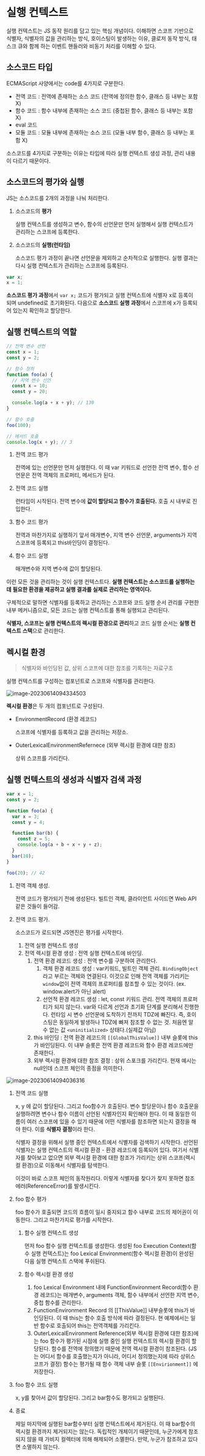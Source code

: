 # 실행 컨텍스트

실행 컨텍스트는 JS 동작 원리를 담고 있는 핵심 개념이다. 이해하면 스코프 기반으로 식별자, 식별자의 값을 관리하는 방식, 호이스팅이 발생하는 이유, 클로저 동작 방식, 태스크 큐와 함께 하는 이벤트 핸들러와 비동기 처리를 이해할 수 있다.  

## 소스코드 타입

ECMAScript 사양에서는 code를 4가지로 구분한다.

- 전역 코드 : 전역에 존재하는 소스 코드 (전역에 정의한 함수, 클래스 등 내부는 포함 X)
- 함수 코드 : 함수 내부에 존재하는 소스 코드 (중첩된 함수, 클래스 등 내부는 포함 X)
- eval 코드
- 모듈 코드 : 모듈 내부에 존재하는 소스 코드 (모듈 내부 함수, 클래스 등 내부는 포함 X)

소스코드를 4가지로 구분하는 이유는 타입에 따라 실행 컨텍스트 생성 과정, 관리 내용이 다르기 때문이다.

## 소스코드의 평가와 실행

JS는 소스코드를 2개의 과정을 나눠 처리한다.

1. 소스코드의 **평가**  

   실행 컨텍스트를 생성하고 변수, 함수의 선언문만 먼저 실행해서 실행 컨텍스트가 관리하는 스코프에 등록한다.

2. 소스코드의 **실행(런타임)**  

   소스코드 평가 과정이 끝나면 선언문을 제외하고 순차적으로 실행한다. 실행 결과는 다시 실행 컨텍스트가 관리하는 스코프에 등록된다.

```jsx
var x;
x = 1;
```

**소스코드 평가 과정**에서 `var x;`  코드가 평가되고 실행 컨텍스트에 식별자 x로 등록이 되며 undefined로 초기화된다. 다음으로 **소스코드 실행 과정**에서 스코프에 x가 등록되어 있는지 확인하고 할당한다.

## 실행 컨텍스트의 역할

```jsx
// 전역 변수 선언
const x = 1;
const y = 2;

// 함수 정의
function foo(a) {
  // 지역 변수 선언
  const x = 10;
  const y = 20;

  console.log(a + x + y); // 130
}

// 함수 호출
foo(100);

// 메서드 호출
console.log(x + y); // 3
```

1. 전역 코드 평가  

   전역에 있는 선언문만 먼저 실행한다. 이 때 var 키워드로 선언한 전역 변수, 함수 선언문은 전역 객체의 프로퍼티, 메서드가 된다.

2. 전역 코드 실행  

   런타임이 시작된다. 전역 변수에 **값이 할당되고 함수가 호출된다.** 호출 시 내부로 진입한다.

3. 함수 코드 평가  

   전역과 마찬가지로 실행하기 앞서 매개변수, 지역 변수 선언문, arguments가 지역 스코프에 등록되고 this바인딩이 결정된다.

4. 함수 코드 실행  

   매개변수와 지역 변수에 값이 할당된다.

이런 모든 것을 관리하는 것이 실행 컨텍스트다. **실행 컨텍스트는 소스코드를 실행하는데 필요한 환경을 제공하고 실행 결과를 실제로 관리하는 영역이다.**  

구체적으로 말하면 식별자를 등록하고 관리하는 스코프와 코드 실행 순서 관리를 구현한 내부 메커니즘으로, 모든 코드는 실행 컨텍스트를 통해 실행되고 관리된다.  

**식별자, 스코프는 실행 컨텍스트의 렉시컬 환경으로 관리**하고 코드 실행 순서는 **실행 컨텍스트 스택**으로 관리한다.

## 렉시컬 환경

> 식별자와 바인딩된 값, 상위 스코프에 대한 참조를 기록하는 자료구조

실행 컨텍스트를 구성하는 컴포넌트로 스코프와 식별자를 관리한다.

![image-20230614094334503](../../images/image-20230614094334503.png)



**렉시컬 환경**은 두 개의 컴포넌트로 구성된다.

- EnvironmentRecord (환경 레코드)  

  스코프에 식별자를 등록하고 값을 관리하는 저장소.

- OuterLexicalEnvironmentRefernece (외부 렉시컬 환경에 대한 참조)  

  상위 스코프를 가리킨다.

## 실행 컨텍스트의 생성과 식별자 검색 과정

```jsx
var x = 1;
const y = 2;

function foo(a) {
  var x = 3;
  const y = 4;

  function bar(b) {
    const z = 5;
    console.log(a + b + x + y + z);
  }
  bar(10);
}

foo(20); // 42
```

1. 전역 객체 생성.  

   전역 코드가 평가되기 전에 생성된다. 빌트인 객체, 클라이언트 사이드면 Web API같은 것들이 들어감.

2. 전역 코드 평가.  

   소스코드가 로드되면 JS엔진은 평가를 시작한다.  

   1. 전역 실행 컨텍스트 생성
   2. 전역 렉시컬 환경 생성 : 전역 실행 컨텍스트에 바인딩.
      1. 전역 환경 레코드 생성 : 전역 변수를 구분하여 관리한다.
         1. 객체 환경 레코드 생성 : var키워드, 빌트인 객체 관리. `BindingObject` 라고 부르는 객체와 연결된다. 이것으로 인해 전역 객체를 가리키는 `window`없이 전역 객체의 프로퍼티를 참조할 수 있는 것이다. (ex. window.alert가 아닌 alert)
         2. 선언적 환경 레코드 생성 : let, const 키워드 관리. 전역 객체의 프로퍼티가 되지 않는다. var와 다르게 선언과 초기화 단계를 분리해서 진행한다. 런타임 시 변수 선언문에 도착하기 전까지 TDZ에 빠진다. 즉, 호이스팅은 동일하게 발생하나 TDZ에 빠져 참조할 수 없는 것. 처음엔 알 수 없는 값 `<uninitialized>` 상태다.(실제값 아님)
      2. this 바인딩 : 전역 환경 레코드의 `[[GlobalThisValue]]` 내부 슬롯에 this가 바인딩된다. 이 내부 슬롯은 전역 환경 레코드와 함수 환경 레코드에만 존재한다.
      3. 외부 렉시컬 환경에 대한 참조 결정 : 상위 스포크를 가리킨다. 현재 예시는 null인데 스코프 체인의 종점을 의미한다.

![image-20230614094036316](../../images/image-20230614094036316.png)

1. 전역 코드 실행

   x, y 에 값이 할당된다. 그리고 foo함수가 호출된다. 변수 할당문이나 함수 호출문을 실행하려면 변수나 함수 이름이 선언된 식별자인지 확인해야 한다. 이 때 동일한 이름이 여러 스코프에 있을 수 있기 때문에 어떤 식별자를 참조하면 되는지 결정을 해야 한다. 이를 **식별자 결정**이라 한다.  

   식별자 결정을 위해서 실행 중인 컨텍스트에서 식별자를 검색하기 시작한다. 선언된 식별자는 실행 컨텍스트의 렉시컬 환경 - 환경 레코드에 등록되어 있다. 여기서 식별자를 찾아보고 없으면 외부 렉시컬 환경에 대한 참조가 가리키는 상위 스코프(렉시컬 환경)으로 이동해서 식별자를 탐색한다.  

   이것이 바로 스코프 체인의 동작원리다. 이렇게 식별자를 찾다가 찾지 못하면 참조 에러(ReferenceError)를 발생시킨다.

2. foo 함수 평가

   foo 함수가 호출되면 코드의 흐름이 일시 중지되고 함수 내부로 코드의 제어권이 이동한다. 그리고 마찬가지로 평가를 시작한다.  

   1. 함수 실행 컨텍스트 생성

      먼저 foo 함수 실행 컨텍스트를 생성한다. 생성된 foo Execution Context(함수 실행 컨텍스트)는 foo Lexical Environment(함수 렉시컬 환경)이 완성된 다음 실행 컨텍스트 스택에 푸쉬된다.

   2. 함수 렉시컬 환경 생성

      1. foo Lexical Environment 내에 FunctionEnvironment Record(함수 환경 레코드)는 매개변수, arguments 객체, 함수 내부에서 선언한 지역 변수, 중첩 함수를 관리한다.
      2. FunctionEnvironment Record 의 [[ThisValue]] 내부슬롯에 this가 바인딩된다. 이 때 this는 함수 호출 방식에 따라 결정된다. 현 예제에서는 일반 함수로 호출되어 this는 전역객체를 가리킨다.
      3. OuterLexicalEnvironment Reference(외부 렉시컬 환경에 대한 참조)에는 foo 함수가 평가된 시점에 실행 중인 실행 컨텍스트의 렉시컬 환경이 할당된다. 함수를 전역에 정의했기 때문에 전역 렉시컬 환경이 참조된다. (JS는 어디서 함수를 호출했는지가 아니라, 어디서 정의했는지에 따라 상위스코프가 결정) 함수는 평가될 때 함수 객체 내부 슬롯 `[[Envirionment]]` 에 저장한다.

3. foo 함수 코드 실행  

   x, y를 찾아서 값이 할당된다. 그리고 bar함수도 평가되고 실행된다.

4. 종료  

   제일 마지막에 실행된 bar함수부터 실행 컨텍스트에서 제거된다. 이 때 bar함수의 렉시컬 환경까지 제거되지는 않는다. 독립적인 개체이기 때문인데, 누군가에게 참조되지 않을 때 가비지 컬렉터에 의해 해제되어 소멸한다. 만약, 누군가 참조하고 있다면 소멸하지 않는다.